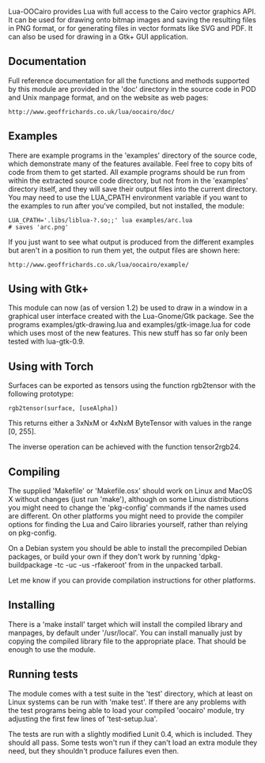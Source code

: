 Lua-OOCairo provides Lua with full access to the Cairo vector graphics API.
It can be used for drawing onto bitmap images and saving the resulting files
in PNG format, or for generating files in vector formats like SVG and PDF.
It can also be used for drawing in a Gtk+ GUI application.


## Documentation

Full reference documentation for all the functions and methods supported
by this module are provided in the 'doc' directory in the source code in
POD and Unix manpage format, and on the website as web pages:

    http://www.geoffrichards.co.uk/lua/oocairo/doc/


## Examples

There are example programs in the 'examples' directory of the source code,
which demonstrate many of the features available.  Feel free to copy bits
of code from them to get started.  All example programs should be run from
within the extracted source code directory, but not from in the 'examples'
directory itself, and they will save their output files into the current
directory.  You may need to use the LUA_CPATH environment variable if you
want to the examples to run after you've compiled, but not installed, the
module:

    LUA_CPATH='.libs/liblua-?.so;;' lua examples/arc.lua
    # saves 'arc.png'

If you just want to see what output is produced from the different examples
but aren't in a position to run them yet, the output files are shown here:

    http://www.geoffrichards.co.uk/lua/oocairo/example/


## Using with Gtk+

This module can now (as of version 1.2) be used to draw in a window in a
graphical user interface created with the Lua-Gnome/Gtk package.  See the
programs examples/gtk-drawing.lua and examples/gtk-image.lua for code which
uses most of the new features.  This new stuff has so far only been tested
with lua-gtk-0.9.

## Using with Torch

Surfaces can be exported as tensors using the function rgb2tensor with the
following prototype:

    rgb2tensor(surface, [useAlpha])

This returns either a 3xNxM or 4xNxM ByteTensor with values in the range [0,
255].

The inverse operation can be achieved with the function tensor2rgb24.

## Compiling

The supplied 'Makefile' or 'Makefile.osx' should work on Linux and MacOS X
without changes (just run 'make'), although on some Linux distributions you
might need to change the 'pkg-config' commands if the names used are
different.  On other platforms you might need to provide the compiler options
for finding the Lua and Cairo libraries yourself, rather than relying on
pkg-config.

On a Debian system you should be able to install the precompiled Debian
packages, or build your own if they don't work by running
'dpkg-buildpackage -tc -uc -us -rfakeroot' from in the unpacked tarball.

Let me know if you can provide compilation instructions for other platforms.


## Installing

There is a 'make install' target which will install the compiled library
and manpages, by default under '/usr/local'.  You can install manually
just by copying the compiled library file to the appropriate place.  That
should be enough to use the module.


## Running tests

The module comes with a test suite in the 'test' directory, which at least
on Linux systems can be run with 'make test'.  If there are any problems
with the test programs being able to load your compiled 'oocairo' module,
try adjusting the first few lines of 'test-setup.lua'.

The tests are run with a slightly modified Lunit 0.4, which is included.
They should all pass.  Some tests won't run if they can't load an extra
module they need, but they shouldn't produce failures even then.
